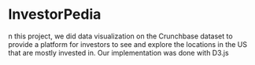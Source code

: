# InvestorPedia
n this project, we did data visualization on the Crunchbase dataset to provide a platform for investors to see and explore the locations in the US that are mostly invested in. Our implementation was done with D3.js
